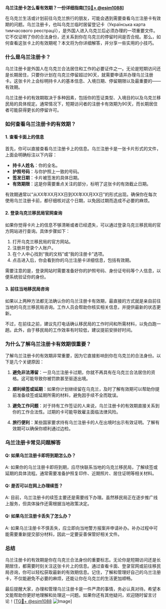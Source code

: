 **乌兰注册卡怎么看有效期？一份详细指南[[TG💪+ @esim1088](https://t.me/s/esim1088)]**

在乌克兰生活或计划前往乌克兰旅行的朋友，可能会遇到需要查看乌兰注册卡有效期的问题。乌兰注册卡，也叫乌克兰临时居留登记卡（Українська карта тимчасового реєстрації），是外国人进入乌克兰后必须办理的一项重要文件。它不仅证明了你的合法身份，还关系到你在乌克兰的停留时间是否合规。那么，如何查看这张卡上的有效期呢？本文将为你详细解答，并分享一些实用的小技巧。

### 什么是乌兰注册卡？

乌兰注册卡是外国人在乌克兰合法居住和工作的必要证件之一。无论是短期访问还是长期居住，只要你计划在乌克兰停留超过90天，就需要申请并办理乌兰注册卡。这张卡片上会标明持卡人的基本信息、入境日期、停留期限以及最重要的——有效期。

乌兰注册卡的有效期取决于多种因素，包括你的签证类型、入境目的以及乌克兰移民局的具体规定。通常情况下，短期访问者的注册卡有效期为90天，而长期居住者可能获得更长的停留许可。

### 如何查看乌兰注册卡的有效期？

#### 1. 查看卡面上的信息

首先，你可以直接查看乌兰注册卡上的信息。乌兰注册卡是一张卡片形式的文件，上面会明确标注以下内容：

- **持卡人姓名**：你的全名。
- **护照号码**：与你护照上一致的号码。
- **签发日期**：卡片被签发的具体日期。
- **有效期限**：这是你需要重点关注的部分，标明了这张卡的有效截止日期。

有效期通常以“从XX年XX月XX日到XX年XX月XX日”的形式出现。确保你在每次使用乌兰注册卡前，都仔细核对这个日期，以免因过期而造成不必要的麻烦。

#### 2. 登录乌克兰移民局官网查询

如果你觉得卡片上的信息不够清晰或者已经遗失，可以通过登录乌克兰移民局的官方网站进行查询。具体步骤如下：

1. 打开乌克兰移民局的官方网站。
2. 注册并登录个人账户。
3. 在个人中心找到“我的文档”或“我的注册卡”选项。
4. 点击进入后，你会看到你的乌兰注册卡详细信息，包括有效期。

需要注意的是，登录网站时需要准备好你的护照号码、身份证号码等个人信息，以便系统验证你的身份。

#### 3. 前往当地移民局咨询

如果以上两种方法都无法确认你的乌兰注册卡有效期，最直接的方式就是亲自前往当地的乌克兰移民局咨询。工作人员会帮助你核实相关信息，并提供最新的状态更新。

不过，在前往之前，建议先打电话确认移民局的工作时间和所需材料，以免白跑一趟。此外，由于移民局的工作效率有时较低，建议提前安排好时间。

### 为什么了解乌兰注册卡有效期很重要？

了解乌兰注册卡的有效期非常重要，因为它直接影响到你在乌克兰的合法身份。以下是几个关键原因：

1. **避免非法滞留**：一旦乌兰注册卡过期，你就不再具有在乌克兰合法居住的资格。这可能导致你被罚款甚至驱逐出境。

2. **顺利续签或延期**：如果你计划继续留在乌克兰，及时了解有效期可以帮助你提前准备续签或延期所需的材料，避免因手续不全而耽误。

3. **避免工作问题**：对于持有工作签证的人来说，乌兰注册卡的有效期直接关系到你的工作合法性。过期的卡可能导致雇主面临法律风险。

4. **旅行便利**：某些国家要求持有乌兰注册卡的人在出境时出示有效证明。了解有效期可以确保你顺利通过边检。

### 乌兰注册卡常见问题解答

#### Q: 如果乌兰注册卡即将到期怎么办？

A: 如果你的乌兰注册卡即将到期，应尽快联系当地的乌克兰移民局，了解续签或延期的具体流程。通常需要准备护照复印件、近期照片、居住证明等相关材料。

#### Q: 是否可以在网上办理续签？

A: 目前，乌兰注册卡的续签主要还是需要线下办理。虽然移民局正在逐步推广线上服务，但具体操作还需根据当地政策决定。

#### Q: 如果乌兰注册卡丢失了怎么办？

A: 如果乌兰注册卡不慎丢失，应立即向当地警方报案并申请补办。补办过程中可能需要重新提交部分材料，因此一定要妥善保管好相关文件。

### 总结

乌兰注册卡的有效期是你在乌克兰合法身份的重要标志。无论你是短期访问还是长期居住，都需要时刻关注这张卡片上的信息。通过查看卡面、登录官网或前往移民局咨询，你可以轻松获取最新的有效期信息。记住，了解和管理好自己的乌兰注册卡，不仅能避免不必要的麻烦，还能让你在乌克兰的生活更加顺畅。

最后提醒大家，办理和管理乌兰注册卡是一件严肃的事情，务必认真对待。希望本文能帮助你更好地理解和处理这一问题。如果你还有其他疑问，欢迎随时留言讨论！[[TG💪+ @esim1088](https://t.me/s/esim1088) ![Image](https://i.postimg.cc/4NQfJmqS/Snipaste-2025-05-13-00-14-12.png)]